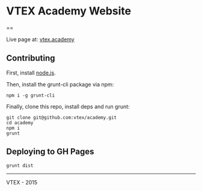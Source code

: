 # VTEX Academy Website

==

Live page at: [vtex.academy](https://vtex.academy)

## Contributing

First, install [node.js](http://nodejs.org/).

Then, install the grunt-cli package via npm:

    npm i -g grunt-cli
    
Finally, clone this repo, install deps and run grunt:

    git clone git@github.com:vtex/academy.git
    cd academy
    npm i
    grunt

## Deploying to GH Pages

    grunt dist

------

VTEX - 2015
